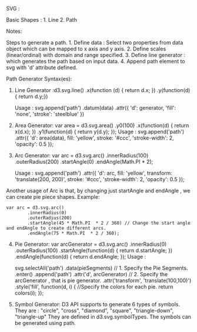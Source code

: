 SVG :

Basic Shapes :
	1. Line
	2. Path
	
	
	
Notes:

Steps to generate a path.
	1. Define data : Select two properties from data object which can be mapped to x axis and y axis.
	2. Define scales (linear/ordinal) with domain and range specified.
	3. Define line generator : which generates the path based on input data.
	4. Append path element to svg with 'd' attribute defined.
	
Path Generator Syntax(es):
1. Line Generator :d3.svg.line()
		.x(function (d) { return d.x; })
		.y(function(d) { return d.y;})

	Usage :
	svg.append('path')
	.datum(data)
	.attr({
		'd': generator,
		'fill': 'none',
		'stroke': 'steelblue'
	})

2. Area Generator:
	var area = d3.svg.area()
			.y0(100)
			.x(function(d) { return x(d.x); })
			.y1(function(d) { return y(d.y); });
	Usage :
	svg.append('path')
		.attr({
			'd': area(data),
			fill: 'yellow',
			stroke: '#ccc',
			'stroke-width': 2,
			'opacity': 0.5
		});

3. Arc Generator:
	var arc = d3.svg.arc()
	.innerRadius(100)
	.outerRadius(200)
	.startAngle(0)
	.endAngle(Math.PI * 2);

	Usage :
	svg.append('path')
		.attr({
			'd': arc,
			fill: 'yellow',
			transform: 'translate(200, 200)',
			stroke: '#ccc',
			'stroke-width': 2,
			'opacity': 0.5
		});

Another usage of Arc is that, by changing just startAngle and endAngle , we can create pie piece shapes.
Example:

	var arc = d3.svg.arc()
			.innerRadius(0)
			.outerRadius(200)
			.startAngle(45 * Math.PI  * 2 / 360) // Change the start angle and endAngle to create different arcs.
			.endAngle(75 * Math.PI  * 2 / 360);

4. Pie Generator:
	var arcGenerator = d3.svg.arc()
		.innerRadius(0)
		.outerRadius(100)
		.startAngle(function(d) {
		return d.startAngle;
		})
		.endAngle(function(d) {
		return d.endAngle;
		});
	Usage :

	svg.selectAll('path')
		.data(pieSegments) // 1. Specify the Pie Segments.
		.enter()
		.append('path')
		.attr('d', arcGenerator) // 2. Specify the arcGenerator , that is pie generator.
		.attr('transform', 'translate(100,100)')
		.style('fill', function(d, i) { //Specify the colors for each pie.
			return colors(i);
		});

5. Symbol Generator:
D3 API supports to generate 6 types of symbols. They are : "circle", "cross", "diamond", "square", "triangle-down", "triangle-up"
They are defined in d3.svg.symbolTypes.
The symbols can be generated using path.


